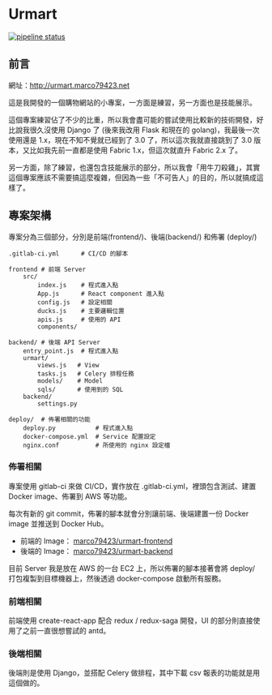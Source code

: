 Urmart
======

[![pipeline status](https://gitlab.com/marco79423/urmart/badges/master/pipeline.svg)](https://gitlab.com/marco79423/urmart/commits/master)

## 前言

網址：http://urmart.marco79423.net

這是我開發的一個購物網站的小專案，一方面是練習，另一方面也是技能展示。

這個專案練習佔了不少的比重，所以我會盡可能的嘗試使用比較新的技術開發，好比說我很久沒使用 Django 了 (後來我改用 Flask 和現在的 golang)，我最後一次使用還是 1.x，現在不知不覺就已經到了 3.0 了，所以這次我就直接跳到了 3.0 版本，又比如我先前一直都是使用 Fabric 1.x，但這次就直升 Fabric 2.x 了。

另一方面，除了練習，也還包含技能展示的部分，所以我會「用牛刀殺雞」，其實這個專案應該不需要搞這麼複雜，但因為一些「不可告人」的目的，所以就搞成這樣了。

## 專案架構

專案分為三個部分，分別是前端(frontend/)、後端(backend/) 和佈署 (deploy/)

    .gitlab-ci.yml      # CI/CD 的腳本

    frontend # 前端 Server
        src/
            index.js    # 程式進入點
            App.js      # React component 進入點
            config.js   # 設定相關
            ducks.js    # 主要邏輯位置
            apis.js     # 使用的 API
            components/
    
    backend/ # 後端 API Server
        entry_point.js  # 程式進入點
        urmart/
            views.js   # View
            tasks.js   # Celery 排程任務
            models/    # Model
            sqls/      # 使用到的 SQL
        backend/
            settings.py
            
    deploy/  # 佈署相關的功能
        deploy.py           # 程式進入點
        docker-compose.yml  # Service 配置設定
        nginx.conf          # 所使用的 nginx 設定檔

### 佈署相關

專案使用 gitlab-ci 來做 CI/CD，實作放在 .gitlab-ci.yml，裡頭包含測試、建置 Docker image、佈署到 AWS 等功能。

每次有新的 git commit，佈署的腳本就會分別讓前端、後端建置一份 Docker image 並推送到 Docker Hub。

* 前端的 Image： [marco79423/urmart-frontend](https://hub.docker.com/r/marco79423/urmart-frontend)
* 後端的 Image： [marco79423/urmart-backend](https://hub.docker.com/r/marco79423/urmart-backend)

目前 Server 我是放在 AWS 的一台 EC2 上，所以佈署的腳本接著會將 deploy/ 打包複製到目標機器上，然後透過 docker-compose 啟動所有服務。

### 前端相關

前端使用 create-react-app 配合 redux / redux-saga 開發，UI 的部分則直接使用了之前一直很想嘗試的 antd。

### 後端相關

後端則是使用 Django，並搭配 Celery 做排程，其中下載 csv 報表的功能就是用這個做的。
